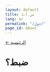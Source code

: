 ```yaml
---
layout: default
title: من أنا
lang: ar
permalink: "/حول/"
page_id: about
---
```

<a href="{{ '/' | relative_url }}">&larr; الرئيسية</a>

# ضبط؟